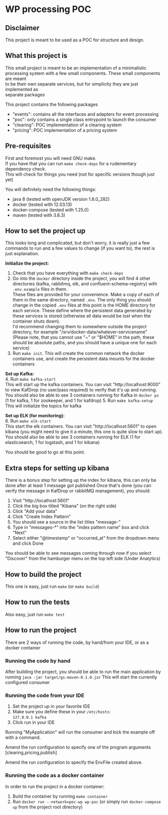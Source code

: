 # WP processing POC

## Disclaimer

This project is meant to be used as a POC for structure and design.  

## What this project is

This small project is meant to be an implementation of a minimalistic 
processing system with a few small components. These small components are meant  
to be their own separate services, but for simplicity they are just implemented as  
separate packages 

This project contains the following packages
- "events": contains all the interfaces and adapters for event processing
- "poc": only contains a single class entrypoint to launch the consumer
- "clearing": POC implementation of a clearing system
- "pricing": POC implementation of a pricing system

## Pre-requisites

First and foremost you will need GNU make.  
If you have that you can run ``make check-deps`` for a rudementary dependency check.   
This will check for things you need (not for specific versions though just yet)

You will definitely need the following things:
- java 8 (tested with openJDK version 1.8.0_282)
- docker (tested with 12.03.13)
- docker-compose (tested with 1.25.0)
- maven (tested with 3.6.3)

## How to set the project up

This looks long and complicated, but don't worry, it is really just a few commands to run and a few values to change (if you want to), the rest is just explanation.

**Initialize the project:**  
1. Check that you have everything with ``make check-deps``
2. Go into the ``docker`` directory inside the project, you will find 4 other directories (kafka, rabbitmq, elk, and confluent-schema-registry) with ``.env.example`` files in them.  
   These files are provided for your convenience. Make a copy of each of them in the same directory, named ``.env``. The only thing you should change in the copied ``.env`` files at this point is the HOME directory for each service. These define where the persistent data generated by these services is stored (otherwise all data would be lost when the container shuts down).  
   I'd recommend changing them to somewhere outside the project directory, for example "/srv/docker-data/whatever-servicename" (Please note, that you cannot use "~" or "$HOME" in the path, these should be absolute paths, and you should have a unique one for each service)
3. Run ``make init``. This will create the common network the docker containers use, and create the persistent data mounts for the docker containers

**Set up Kafka:**   
4. Run ``make kafka-start``   
   This will start up the kafka containers. You can visit "http://localhost:9000" to view KafDrop (no user/pass required) to verify that it's up and running. You should also be able to see 3 containers running for Kafka in ``docker ps`` (1 for kafka, 1 for zookeeper, and 1 for kafdrop)
5. Run ``make kafka-setup``   
   This will initialize the topics for kafka
   
**Set up ELK (for monitoring):**    
6. Run ``make elk-start``   
   This start the elk containers. You can visit "http://localhost:5601" to open kibana (you might need to give it a minute, this one is quite slow to start up). You should also be able to see 3 containers running for ELK (1 for elasticsearch, 1 for logstash, and 1 for kibana)

You should be good to go at this point.

## Extra steps for setting up kibana

There is a bonus step for setting up the index for kibana, this can only be done after at least 1 message got published
Once that's done (you can verify the message in KafDrop or rabbitMQ management), you should:
1. Visit "http://localhost:5601"
2. Click the big box titled "Kibana" (on the right side)
3. Click "Add your data"
4. Click "Create Index Pattern"
5. You should see a source in the list titles "message-<date>"
6. Type in "messages-*" into the "index pattern name" box and click "Next"
7. Select either "@timestamp" or "occurred_at" from the dropdown menu and click Done 

You should be able to see messages coming through now if you select "Discover" from the hamburger menu on the top left side (Under Analytics) 

## How to build the project

This one is easy, just run ``make`` (or ``make build``)

## How to run the tests

Also easy, just run ``make test``

## How to run the project

There are 2 ways of running the code, by hand/from your IDE, or as a docker container

### Running the code by hand

After building the project, you should be able to run the main application by running ``java -jar target/gs-maven-0.1.0.jar``
This will start the currently configured consumer

### Running the code from your IDE

1. Set the project up in your favorite IDE
2. Make sure you define these in your ``/etc/hosts``:  
``127.0.0.1 kafka``  
3. Click run in your IDE

Running "MyApplication" will run the consumer and kick the example off with a command.
   
Amend the run configuration to specify one of the program arguments [clearing,pricing,publish]
   
Amend the run configuration to specify the EnvFile created above.

### Running the code as a docker container

In order to run the project in a docker container:
1. Build the container by running ``make container``
2. Run ``docker run --network=poc-wp wp-poc`` (or simply run ``docker-compose up`` from the project root directory)

